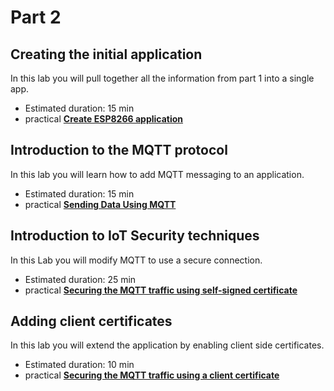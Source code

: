 # Part 2

## Creating the initial application

In this lab you will pull together all the information from part 1 into a single app.

- Estimated duration: 15 min
- practical [**Create ESP8266 application**](APP.md)

## Introduction to the MQTT protocol

In this lab you will learn how to add MQTT messaging to an application.

- Estimated duration: 15 min
- practical [**Sending Data Using MQTT**](MQTT.md)

## Introduction to IoT Security techniques

In this Lab you will modify MQTT to use a secure connection.

- Estimated duration: 25 min
- practical [**Securing the MQTT traffic using self-signed certificate**](CERT1.md)

## Adding client certificates

In this lab you will extend the application by enabling client side certificates.

- Estimated duration: 10 min
- practical [**Securing the MQTT traffic using a client certificate**](CERT2.md)
